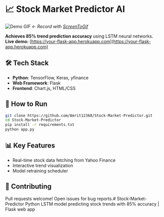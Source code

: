 # 📈 Stock Market Predictor AI

![Demo GIF](demo.gif) *← Record with [ScreenToGif](https://www.screentogif.com/)*

**Achieves 85% trend prediction accuracy** using LSTM neural networks.  
**Live demo:** [https://your-flask-app.herokuapp.com](https://your-flask-app.herokuapp.com)

## 🛠️ Tech Stack
- **Python**: TensorFlow, Keras, yfinance
- **Web Framework**: Flask
- **Frontend**: Chart.js, HTML/CSS

## 🚀 How to Run
```bash
git clone https://github.com/Amrit12368/Stock-Market-Predictor.git
cd Stock-Market-Predictor
pip install -r requirements.txt
python app.py
```

## 📊 Key Features
- Real-time stock data fetching from Yahoo Finance
- Interactive trend visualization
- Model retraining scheduler

## 🤝 Contributing
Pull requests welcome! Open issues for bug reports.# Stock-Market-Predictor
Python LSTM model predicting stock trends with 85% accuracy | Flask web app
